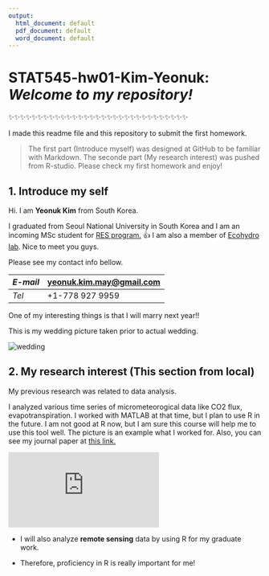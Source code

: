 ```yaml
---
output:
  html_document: default
  pdf_document: default
  word_document: default
---
```

# STAT545-hw01-Kim-Yeonuk: *Welcome to my repository!* 
:sparkles::sparkles::sparkles::sparkles::sparkles::sparkles::sparkles::sparkles::sparkles::sparkles::sparkles::sparkles::sparkles::sparkles::sparkles::sparkles::sparkles::sparkles::sparkles::sparkles::sparkles::sparkles::sparkles::sparkles::sparkles::sparkles::sparkles::sparkles::sparkles::sparkles::sparkles:

I made this readme file and this repository to submit the first homework. 

> The first part (Introduce myself) was designed at GitHub to be familiar with Markdown.
> The seconde part (My research interest) was pushed from R-studio. Please check my first homework and enjoy!


## 1. Introduce my self

Hi. I am **Yeonuk Kim** from South Korea.

I graduated from Seoul National University in South Korea and I am an incoming MSc student for [RES program.](http://ires.ubc.ca/) :thumbsup: I am also a member of [Ecohydro lab](http://ecohydro.ires.ubc.ca/). Nice to meet you guys.

Please see my contact info bellow.

  *E-mail*  | yeonuk.kim.may@gmail.com
  ----------|-------------------------
   *Tel*    |     +1-778 927 9959     

One of my interesting things is that I will marry next year!! 

This is my wedding picture taken prior to actual wedding. 

![wedding](https://github.com/yeonukkim/STAT545-hw01-Kim-Yeonuk/blob/master/DSC00005.jpg)


## 2. My research interest (This section from local)

My previous research was related to data analysis. 

I analyzed various time series of micrometeorogical data like CO2 flux, evapotranspiration. I worked with MATLAB at that time, but I plan to use R in the future. I am not good at R now, but I am sure this course will help me to use this tool well. The picture is an example what I worked for. Also, you can see my journal paper at [this link.](https://scholar.google.co.kr/citations?view_op=view_citation&hl=en&user=iPxIapwAAAAJ&citation_for_view=iPxIapwAAAAJ:u-x6o8ySG0sC)

![figure](https://github.com/yeonukkim/STAT545-hw01-Kim-Yeonuk/blob/master/trail2.md)

- I will also analyze **remote sensing** data by using R for my graduate work. 
+ Therefore, proficiency in R is really important for me!  


